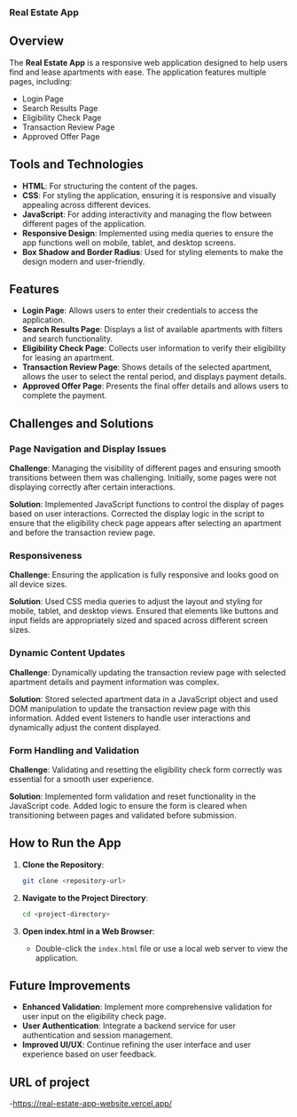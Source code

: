 


### **Real Estate App**

## Overview

The **Real Estate App** is a responsive web application designed to help users find and lease apartments with ease. The application features multiple pages, including:

- Login Page
- Search Results Page
- Eligibility Check Page
- Transaction Review Page
- Approved Offer Page

## Tools and Technologies

- **HTML**: For structuring the content of the pages.
- **CSS**: For styling the application, ensuring it is responsive and visually appealing across different devices.
- **JavaScript**: For adding interactivity and managing the flow between different pages of the application.
- **Responsive Design**: Implemented using media queries to ensure the app functions well on mobile, tablet, and desktop screens.
- **Box Shadow and Border Radius**: Used for styling elements to make the design modern and user-friendly.

## Features

- **Login Page**: Allows users to enter their credentials to access the application.
- **Search Results Page**: Displays a list of available apartments with filters and search functionality.
- **Eligibility Check Page**: Collects user information to verify their eligibility for leasing an apartment.
- **Transaction Review Page**: Shows details of the selected apartment, allows the user to select the rental period, and displays payment details.
- **Approved Offer Page**: Presents the final offer details and allows users to complete the payment.

## Challenges and Solutions

### Page Navigation and Display Issues

**Challenge**: Managing the visibility of different pages and ensuring smooth transitions between them was challenging. Initially, some pages were not displaying correctly after certain interactions.

**Solution**: Implemented JavaScript functions to control the display of pages based on user interactions. Corrected the display logic in the script to ensure that the eligibility check page appears after selecting an apartment and before the transaction review page.

### Responsiveness

**Challenge**: Ensuring the application is fully responsive and looks good on all device sizes.

**Solution**: Used CSS media queries to adjust the layout and styling for mobile, tablet, and desktop views. Ensured that elements like buttons and input fields are appropriately sized and spaced across different screen sizes.

### Dynamic Content Updates

**Challenge**: Dynamically updating the transaction review page with selected apartment details and payment information was complex.

**Solution**: Stored selected apartment data in a JavaScript object and used DOM manipulation to update the transaction review page with this information. Added event listeners to handle user interactions and dynamically adjust the content displayed.

### Form Handling and Validation

**Challenge**: Validating and resetting the eligibility check form correctly was essential for a smooth user experience.

**Solution**: Implemented form validation and reset functionality in the JavaScript code. Added logic to ensure the form is cleared when transitioning between pages and validated before submission.

## How to Run the App

1. **Clone the Repository**:

    ```sh
    git clone <repository-url>
    ```

2. **Navigate to the Project Directory**:

    ```sh
    cd <project-directory>
    ```

3. **Open index.html in a Web Browser**:
   - Double-click the `index.html` file or use a local web server to view the application.

## Future Improvements

- **Enhanced Validation**: Implement more comprehensive validation for user input on the eligibility check page.
- **User Authentication**: Integrate a backend service for user authentication and session management.
- **Improved UI/UX**: Continue refining the user interface and user experience based on user feedback.

## URL of project

-https://real-estate-app-website.vercel.app/
